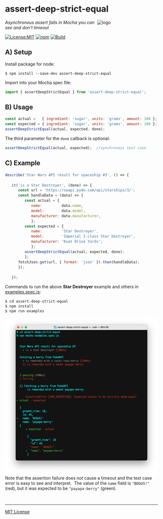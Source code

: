 # assert-deep-strict-equal
<img src=https://centerkey.com/graphics/center-key-logo.svg align=right width=200 alt=logo>

_Asynchronous assert fails in Mocha you can see and don't timeout_

[![License:MIT](https://img.shields.io/badge/License-MIT-blue.svg)](https://github.com/center-key/assert-deep-strict-equal/blob/main/LICENSE.txt)
[![npm](https://img.shields.io/npm/v/assert-deep-strict-equal.svg)](https://www.npmjs.com/package/assert-deep-strict-equal)
[![Build](https://github.com/center-key/assert-deep-strict-equal/actions/workflows/run-spec-on-push.yaml/badge.svg)](https://github.com/center-key/assert-deep-strict-equal/actions/workflows/run-spec-on-push.yaml)

## A) Setup
Install package for node:
```shell
$ npm install --save-dev assert-deep-strict-equal
```
Import into your Mocha spec file:
```javascript
import { assertDeepStrictEqual } from 'assert-deep-strict-equal';
```

## B) Usage
```javascript
const actual =   { ingredient: 'sugar', units: 'grams', amount: 100 };
const expected = { ingredient: 'sugar', units: 'grams', amount: 100 };
assertDeepStrictEqual(actual, expected, done);
```
The third parameter for the `done` callback is optional:
```javascript
assertDeepStrictEqual(actual, expected);  //synchronous test case
```

## C) Example
```javascript
describe('Star Wars API result for spaceship #3', () => {

   it('is a Star Destroyer', (done) => {
      const url = 'https://swapi.py4e.com/api/starships/3/';
      const handleData = (data) => {
         const actual = {
            name:         data.name,
            model:        data.model,
            manufacturer: data.manufacturer,
            };
         const expected = {
            name:         'Star Destroyer',
            model:        'Imperial I-class Star Destroyer',
            manufacturer: 'Kuat Drive Yards',
            };
         assertDeepStrictEqual(actual, expected, done);
         };
      fetchJson.get(url, { format: 'json' }).then(handleData);
      });

   });
```
Commands to run the above **Star Destroyer** example and others in [examples.spec.js](examples.spec.js):
```shell
$ cd assert-deep-strict-equal
$ npm install
$ npm run examples
```
<img src=https://raw.githubusercontent.com/center-key/assert-deep-strict-equal/main/examples.png
width=800 alt=screenshot>
Note that the assertion failure does _not_ cause a timeout and the test case error is easy to see and interpret.&nbsp;
The value of the `name` field is `"BOGUS!"` (red), but it was expected to be `"payapa-berry"` (green).

<br>

---
[MIT License](LICENSE.txt)
